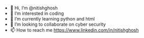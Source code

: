 - 👋 Hi, I’m @nitishghosh
- 👀 I’m interested in coding
- 🌱 I’m currently learning python and html
- 💞️ I’m looking to collaborate on cyber security 
- 📫 How to reach me https://www.linkedin.com/in/nitishghosh

<!---
nitishghos/nitishghos is a ✨ special ✨ repository because its `README.md` (this file) appears on your GitHub profile.
You can click the Preview link to take a look at your changes.
--->
